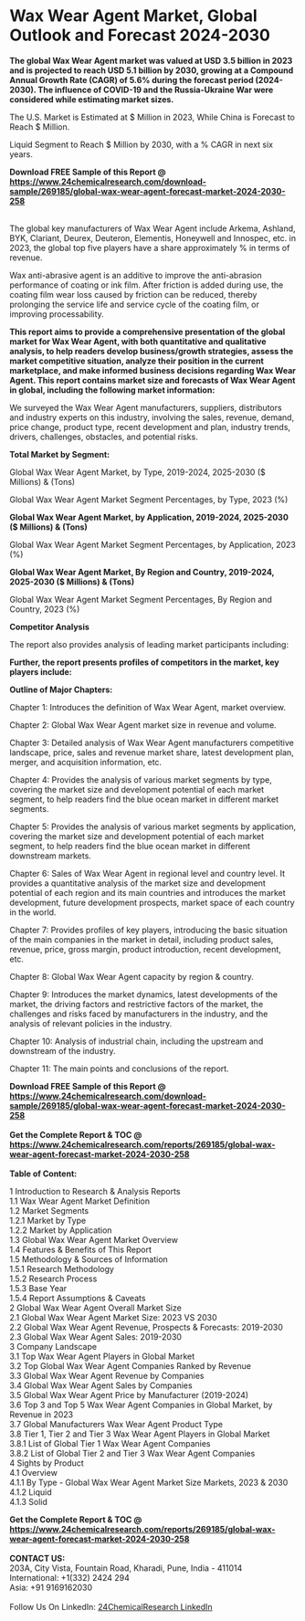 <h1>Wax Wear Agent Market, Global Outlook and Forecast 2024-2030</h1><p><strong>The global Wax Wear Agent market was valued at USD 3.5 billion in 2023 and is projected to reach USD 5.1 billion by 2030, growing at a Compound Annual Growth Rate (CAGR) of 5.6% during the forecast period (2024-2030). The influence of COVID-19 and the Russia-Ukraine War were considered while estimating market sizes.</strong></p><p>
The U.S. Market is Estimated at $ Million in 2023, While China is Forecast to Reach $ Million.</p><p>
Liquid Segment to Reach $ Million by 2030, with a % CAGR in next six years.</p><div><b>Download FREE Sample of this Report @ 
            <a href="https://www.24chemicalresearch.com/download-sample/269185/global-wax-wear-agent-forecast-market-2024-2030-258">
            https://www.24chemicalresearch.com/download-sample/269185/global-wax-wear-agent-forecast-market-2024-2030-258</a></b></div><br><p>
The global key manufacturers of Wax Wear Agent include Arkema, Ashland, BYK, Clariant, Deurex, Deuteron, Elementis, Honeywell and Innospec, etc. in 2023, the global top five players have a share approximately % in terms of revenue.</p><p>
Wax anti-abrasive agent is an additive to improve the anti-abrasion performance of coating or ink film. After friction is added during use, the coating film wear loss caused by friction can be reduced, thereby prolonging the service life and service cycle of the coating film, or improving processability.</p><p>
<strong>This report aims to provide a comprehensive presentation of the global market for Wax Wear Agent, with both quantitative and qualitative analysis, to help readers develop business/growth strategies, assess the market competitive situation, analyze their position in the current marketplace, and make informed business decisions regarding Wax Wear Agent. This report contains market size and forecasts of Wax Wear Agent in global, including the following market information:</strong></p><p>
</p><p>
</p><p>We surveyed the Wax Wear Agent manufacturers, suppliers, distributors and industry experts on this industry, involving the sales, revenue, demand, price change, product type, recent development and plan, industry trends, drivers, challenges, obstacles, and potential risks.</p><p>
<strong>Total Market by Segment:</strong></p><p>
Global Wax Wear Agent Market, by Type, 2019-2024, 2025-2030 ($ Millions) &amp; (Tons)</p><p>
Global Wax Wear Agent Market Segment Percentages, by Type, 2023 (%)</p><p>
</p><p>
</p><p><strong>Global Wax Wear Agent Market, by Application, 2019-2024, 2025-2030 ($ Millions) &amp; (Tons)</strong></p><p>
Global Wax Wear Agent Market Segment Percentages, by Application, 2023 (%)</p><p>
</p><p>
</p><p><strong>Global Wax Wear Agent Market, By Region and Country, 2019-2024, 2025-2030 ($ Millions) &amp; (Tons)</strong></p><p>
Global Wax Wear Agent Market Segment Percentages, By Region and Country, 2023 (%)</p><p>
</p><p>
</p><p><strong>Competitor Analysis</strong></p><p>
The report also provides analysis of leading market participants including:</p><p>
</p><p>
</p><p><strong>Further, the report presents profiles of competitors in the market, key players include:</strong></p><p>
</p><p>
</p><p><strong>Outline of Major Chapters:</strong></p><p>
</p><p>Chapter 1: Introduces the definition of Wax Wear Agent, market overview.</p><p>
Chapter 2: Global Wax Wear Agent market size in revenue and volume.</p><p>
Chapter 3: Detailed analysis of Wax Wear Agent manufacturers competitive landscape, price, sales and revenue market share, latest development plan, merger, and acquisition information, etc.</p><p>
Chapter 4: Provides the analysis of various market segments by type, covering the market size and development potential of each market segment, to help readers find the blue ocean market in different market segments.</p><p>
Chapter 5: Provides the analysis of various market segments by application, covering the market size and development potential of each market segment, to help readers find the blue ocean market in different downstream markets.</p><p>
Chapter 6: Sales of Wax Wear Agent in regional level and country level. It provides a quantitative analysis of the market size and development potential of each region and its main countries and introduces the market development, future development prospects, market space of each country in the world.</p><p>
Chapter 7: Provides profiles of key players, introducing the basic situation of the main companies in the market in detail, including product sales, revenue, price, gross margin, product introduction, recent development, etc.</p><p>
Chapter 8: Global Wax Wear Agent capacity by region &amp; country.</p><p>
Chapter 9: Introduces the market dynamics, latest developments of the market, the driving factors and restrictive factors of the market, the challenges and risks faced by manufacturers in the industry, and the analysis of relevant policies in the industry.</p><p>
Chapter 10: Analysis of industrial chain, including the upstream and downstream of the industry.</p><p>
Chapter 11: The main points and conclusions of the report.</p><div><b>Download FREE Sample of this Report @ 
            <a href="https://www.24chemicalresearch.com/download-sample/269185/global-wax-wear-agent-forecast-market-2024-2030-258">
            https://www.24chemicalresearch.com/download-sample/269185/global-wax-wear-agent-forecast-market-2024-2030-258</a></b></div><br><div><b>Get the Complete Report & TOC @ 
            <a href="https://www.24chemicalresearch.com/reports/269185/global-wax-wear-agent-forecast-market-2024-2030-258">
            https://www.24chemicalresearch.com/reports/269185/global-wax-wear-agent-forecast-market-2024-2030-258</a></b></div><br>
            <b>Table of Content:</b><p>1 Introduction to Research & Analysis Reports<br />
    1.1 Wax Wear Agent Market Definition<br />
    1.2 Market Segments<br />
        1.2.1 Market by Type<br />
        1.2.2 Market by Application<br />
    1.3 Global Wax Wear Agent Market Overview<br />
    1.4 Features & Benefits of This Report<br />
    1.5 Methodology & Sources of Information<br />
        1.5.1 Research Methodology<br />
        1.5.2 Research Process<br />
        1.5.3 Base Year<br />
        1.5.4 Report Assumptions & Caveats<br />
2 Global Wax Wear Agent Overall Market Size<br />
    2.1 Global Wax Wear Agent Market Size: 2023 VS 2030<br />
    2.2 Global Wax Wear Agent Revenue, Prospects & Forecasts: 2019-2030<br />
    2.3 Global Wax Wear Agent Sales: 2019-2030<br />
3 Company Landscape<br />
    3.1 Top Wax Wear Agent Players in Global Market<br />
    3.2 Top Global Wax Wear Agent Companies Ranked by Revenue<br />
    3.3 Global Wax Wear Agent Revenue by Companies<br />
    3.4 Global Wax Wear Agent Sales by Companies<br />
    3.5 Global Wax Wear Agent Price by Manufacturer (2019-2024)<br />
    3.6 Top 3 and Top 5 Wax Wear Agent Companies in Global Market, by Revenue in 2023<br />
    3.7 Global Manufacturers Wax Wear Agent Product Type<br />
    3.8 Tier 1, Tier 2 and Tier 3 Wax Wear Agent Players in Global Market<br />
        3.8.1 List of Global Tier 1 Wax Wear Agent Companies<br />
        3.8.2 List of Global Tier 2 and Tier 3 Wax Wear Agent Companies<br />
4 Sights by Product<br />
    4.1 Overview<br />
        4.1.1 By Type - Global Wax Wear Agent Market Size Markets, 2023 & 2030<br />
        4.1.2 Liquid<br />
        4.1.3 Solid<br />
 </p><div><b>Get the Complete Report & TOC @ 
            <a href="https://www.24chemicalresearch.com/reports/269185/global-wax-wear-agent-forecast-market-2024-2030-258">
            https://www.24chemicalresearch.com/reports/269185/global-wax-wear-agent-forecast-market-2024-2030-258</a></b></div><br><b>CONTACT US:</b><br>
            203A, City Vista, Fountain Road, Kharadi, Pune, India - 411014<br>
            International: +1(332) 2424 294<br>
            Asia: +91 9169162030 <br><br>
            Follow Us On LinkedIn: <a href="https://www.linkedin.com/company/24chemicalresearch/">24ChemicalResearch LinkedIn</a>